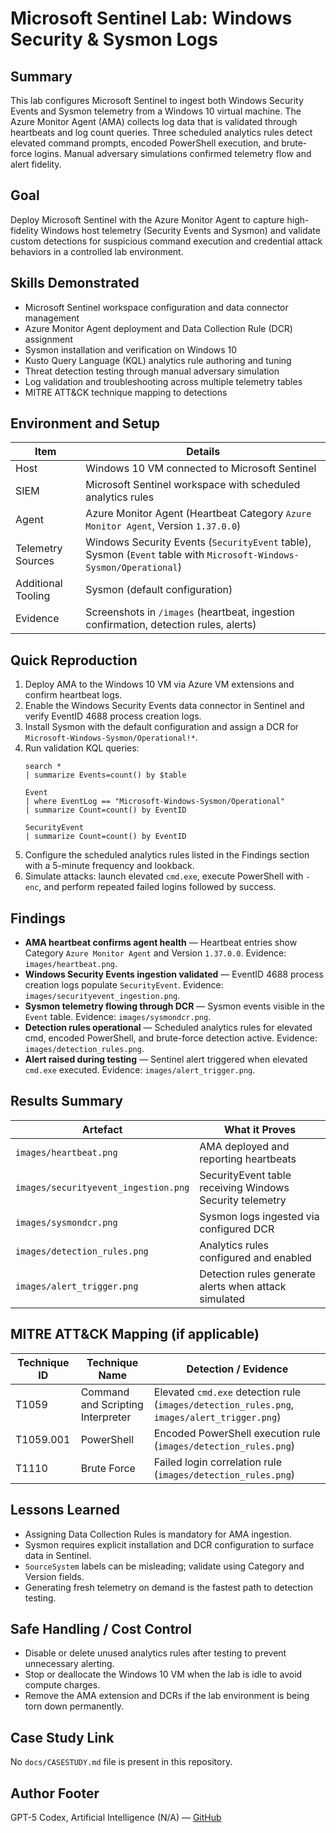 # Microsoft Sentinel Lab: Windows Security & Sysmon Logs

## Summary
This lab configures Microsoft Sentinel to ingest both Windows Security Events and Sysmon telemetry from a Windows 10 virtual machine. The Azure Monitor Agent (AMA) collects log data that is validated through heartbeats and log count queries. Three scheduled analytics rules detect elevated command prompts, encoded PowerShell execution, and brute-force logins. Manual adversary simulations confirmed telemetry flow and alert fidelity.

## Goal
Deploy Microsoft Sentinel with the Azure Monitor Agent to capture high-fidelity Windows host telemetry (Security Events and Sysmon) and validate custom detections for suspicious command execution and credential attack behaviors in a controlled lab environment.

## Skills Demonstrated
- Microsoft Sentinel workspace configuration and data connector management
- Azure Monitor Agent deployment and Data Collection Rule (DCR) assignment
- Sysmon installation and verification on Windows 10
- Kusto Query Language (KQL) analytics rule authoring and tuning
- Threat detection testing through manual adversary simulation
- Log validation and troubleshooting across multiple telemetry tables
- MITRE ATT&CK technique mapping to detections

## Environment and Setup
| Item | Details |
| --- | --- |
| Host | Windows 10 VM connected to Microsoft Sentinel |
| SIEM | Microsoft Sentinel workspace with scheduled analytics rules |
| Agent | Azure Monitor Agent (Heartbeat Category `Azure Monitor Agent`, Version `1.37.0.0`) |
| Telemetry Sources | Windows Security Events (`SecurityEvent` table), Sysmon (`Event` table with `Microsoft-Windows-Sysmon/Operational`) |
| Additional Tooling | Sysmon (default configuration) |
| Evidence | Screenshots in `/images` (heartbeat, ingestion confirmation, detection rules, alerts) |

## Quick Reproduction
1. Deploy AMA to the Windows 10 VM via Azure VM extensions and confirm heartbeat logs.
2. Enable the Windows Security Events data connector in Sentinel and verify EventID 4688 process creation logs.
3. Install Sysmon with the default configuration and assign a DCR for `Microsoft-Windows-Sysmon/Operational!*`.
4. Run validation KQL queries:
   ```kql
   search *
   | summarize Events=count() by $table
   ```
   ```kql
   Event
   | where EventLog == "Microsoft-Windows-Sysmon/Operational"
   | summarize Count=count() by EventID
   ```
   ```kql
   SecurityEvent
   | summarize Count=count() by EventID
   ```
5. Configure the scheduled analytics rules listed in the Findings section with a 5-minute frequency and lookback.
6. Simulate attacks: launch elevated `cmd.exe`, execute PowerShell with `-enc`, and perform repeated failed logins followed by success.

## Findings
- **AMA heartbeat confirms agent health** — Heartbeat entries show Category `Azure Monitor Agent` and Version `1.37.0.0`. Evidence: `images/heartbeat.png`.
- **Windows Security Events ingestion validated** — EventID 4688 process creation logs populate `SecurityEvent`. Evidence: `images/securityevent_ingestion.png`.
- **Sysmon telemetry flowing through DCR** — Sysmon events visible in the `Event` table. Evidence: `images/sysmondcr.png`.
- **Detection rules operational** — Scheduled analytics rules for elevated cmd, encoded PowerShell, and brute-force detection active. Evidence: `images/detection_rules.png`.
- **Alert raised during testing** — Sentinel alert triggered when elevated `cmd.exe` executed. Evidence: `images/alert_trigger.png`.

## Results Summary
| Artefact | What it Proves |
| --- | --- |
| `images/heartbeat.png` | AMA deployed and reporting heartbeats |
| `images/securityevent_ingestion.png` | SecurityEvent table receiving Windows Security telemetry |
| `images/sysmondcr.png` | Sysmon logs ingested via configured DCR |
| `images/detection_rules.png` | Analytics rules configured and enabled |
| `images/alert_trigger.png` | Detection rules generate alerts when attack simulated |

## MITRE ATT&CK Mapping (if applicable)
| Technique ID | Technique Name | Detection / Evidence |
| --- | --- | --- |
| T1059 | Command and Scripting Interpreter | Elevated `cmd.exe` detection rule (`images/detection_rules.png`, `images/alert_trigger.png`) |
| T1059.001 | PowerShell | Encoded PowerShell execution rule (`images/detection_rules.png`) |
| T1110 | Brute Force | Failed login correlation rule (`images/detection_rules.png`) |

## Lessons Learned
- Assigning Data Collection Rules is mandatory for AMA ingestion.
- Sysmon requires explicit installation and DCR configuration to surface data in Sentinel.
- `SourceSystem` labels can be misleading; validate using Category and Version fields.
- Generating fresh telemetry on demand is the fastest path to detection testing.

## Safe Handling / Cost Control
- Disable or delete unused analytics rules after testing to prevent unnecessary alerting.
- Stop or deallocate the Windows 10 VM when the lab is idle to avoid compute charges.
- Remove the AMA extension and DCRs if the lab environment is being torn down permanently.

## Case Study Link
No `docs/CASESTUDY.md` file is present in this repository.

## Author Footer
GPT-5 Codex, Artificial Intelligence (N/A) — [GitHub](https://github.com/openai)
